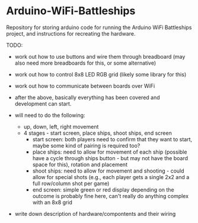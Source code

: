 # Arduino-WiFi-Battleships
Repository for storing arduino code for running the Arduino WiFi Battleships project, and instructions for recreating the hardware.

TODO:
- work out how to use buttons and wire them through breadboard (may also need more breadboards for this, or some alternative)
- work out how to control 8x8 LED RGB grid (likely some library for this)
- work out how to communicate between boards over WiFi

- after the above, basically everything has been covered and development can start.
- will need to do the following:
    - up, down, left, right movement
    - 4 stages - start screen, place ships, shoot ships, end screen
      - start screen: both players need to confirm that they want to start, maybe some kind of pairing is required too?
      - place ships: need to allow for movement of each ship (possible have a cycle through ships button - but may not have the board space for this), rotation and placement
      - shoot ships: need to allow for movement and shooting - could allow for special shots (e.g., each player gets a single 2x2 and a full row/column shot per game)
      - end screen: simple green or red display depending on the outcome is probably fine here, can't really do anything complex with an 8x8 grid

- write down description of hardware/compontents and their wiring
